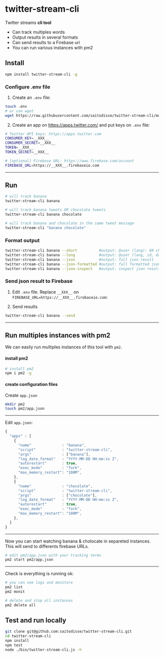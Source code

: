 # twitter-stream-cli

Twitter streams **cli tool**

- Can track multiples words
- Output results in several formats
- Can send results to a Firebase uri
- You can run various instances with pm2

## Install

```sh
npm install twitter-stream-cli -g
```

### Configure .env file

1) Create an `.env` file:

```sh
touch .env
# or use wget
wget https://raw.githubusercontent.com/saitodisse/twitter-stream-cli/master/.env-example -O .env
```

2) Create an app on https://apps.twitter.com/ and put keys on `.env` file:

```sh
# Twitter API keys: https://apps.twitter.com
CONSUMER_KEY=__XXX__
CONSUMER_SECRET=__XXX__
TOKEN=__XXX__
TOKEN_SECRET=__XXX__

# [optional] Firebase URL: https://www.firebase.com/account
FIREBASE_URL=https://__XXX__.firebaseio.com
```

----------

## Run

```sh
# will track banana
twitter-stream-cli banana

# will track banana tweets OR chocolate tweets
twitter-stream-cli banana chocolate

# will track banana and chocolate in the same tweet message
twitter-stream-cli "banana chocolate"
```

### Format output

```sh
twitter-stream-cli banana --short          #output: @user (lang): 80 char tweet text
twitter-stream-cli banana --long           #output: @user (lang, id, date): full tweet text
twitter-stream-cli banana --json           #output: full json result
twitter-stream-cli banana --json-formatted #output: full formatted json result
twitter-stream-cli banana --json-inspect   #output: inspect json result with colors
```

### Send json result to Firebase

1) Edit `.env` file. Replace `__XXX__` on `FIREBASE_URL=https://__XXX__.firebaseio.com`:

2) Send results

```sh
twitter-stream-cli banana --send
```


-----------

## Run multiples instances with pm2

We can easily run multiples instances of this tool with `pm2`.

#### install pm2

```sh
# install pm2
npm i pm2 -g
```

#### create configuration files

Create `app.json`

```sh
mkdir pm2
touch pm2/app.json
```


-------------

Edit `app.json`:

```js
{
  "apps" : [
    {
      "name"              : "banana",
      "script"            : "twitter-stream-cli",
      "args"              : ["banana"],
      "log_date_format"   : "YYYY-MM-DD HH:mm:ss Z",
      "autorestart"       : true,
      "exec_mode"         : "fork",
      "max_memory_restart": "100M",
    },
    {
      "name"              : "chocolate",
      "script"            : "twitter-stream-cli",
      "args"              : ["chocolate"],
      "log_date_format"   : "YYYY-MM-DD HH:mm:ss Z",
      "autorestart"       : true,
      "exec_mode"         : "fork",
      "max_memory_restart": "100M",
    },
  ]
}
```


-------------

Now you can start watching banana & cholocate in separeted instances.
This will send to differents firebase URLs.

```sh
# edit pm2/app.json with your tracking terms
pm2 start pm2/app.json
```


-------------

Check is everything is running ok:

```sh
# you can see logs and monitore
pm2 list
pm2 monit

# delete and stop all instances
pm2 delete all
```

## Test and run locally

```sh
git clone git@github.com:saitodisse/twitter-stream-cli.git
cd twitter-stream-cli
npm install
npm test
node ./bin/twitter-stream-cli.js -h
```

